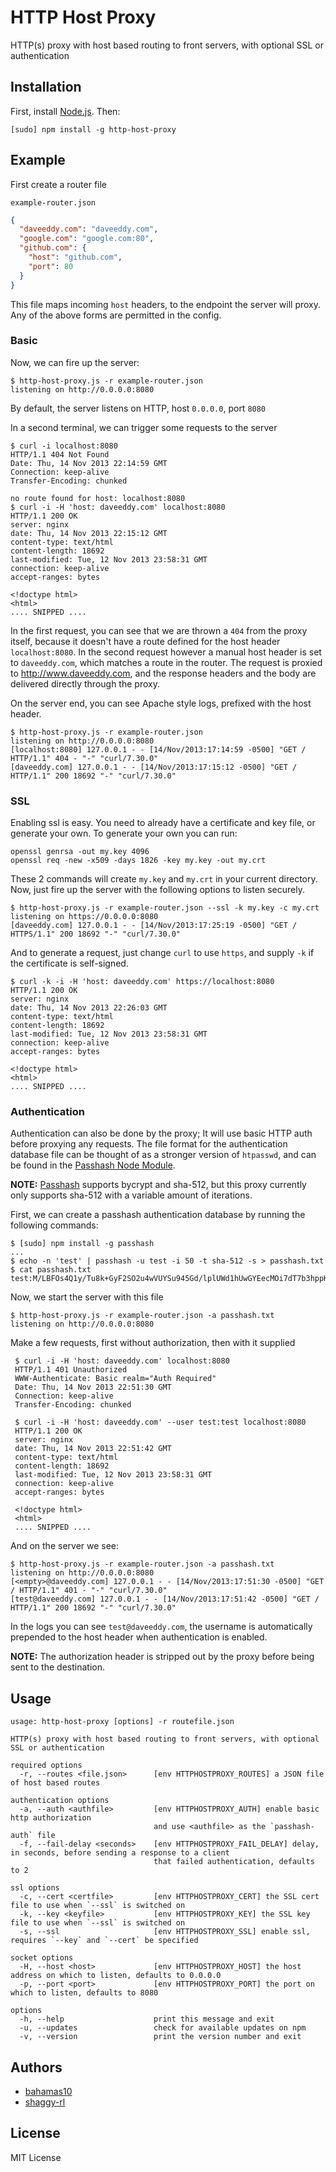 HTTP Host Proxy
===============

HTTP(s) proxy with host based routing to front servers, with optional SSL or authentication

Installation
------------

First, install [Node.js][0].  Then:

    [sudo] npm install -g http-host-proxy

Example
-------

First create a router file

`example-router.json`

``` json
{
  "daveeddy.com": "daveeddy.com",
  "google.com": "google.com:80",
  "github.com": {
    "host": "github.com",
    "port": 80
  }
}
```

This file maps incoming `host` headers, to the endpoint the server will proxy.
Any of the above forms are permitted in the config.

### Basic

Now, we can fire up the server:

    $ http-host-proxy.js -r example-router.json
    listening on http://0.0.0.0:8080

By default, the server listens on HTTP, host `0.0.0.0`, port `8080`

In a second terminal, we can trigger some requests to the server

    $ curl -i localhost:8080
    HTTP/1.1 404 Not Found
    Date: Thu, 14 Nov 2013 22:14:59 GMT
    Connection: keep-alive
    Transfer-Encoding: chunked

    no route found for host: localhost:8080
    $ curl -i -H 'host: daveeddy.com' localhost:8080
    HTTP/1.1 200 OK
    server: nginx
    date: Thu, 14 Nov 2013 22:15:12 GMT
    content-type: text/html
    content-length: 18692
    last-modified: Tue, 12 Nov 2013 23:58:31 GMT
    connection: keep-alive
    accept-ranges: bytes

    <!doctype html>
    <html>
    .... SNIPPED ....

In the first request, you can see that we are thrown a `404` from the proxy itself,
because it doesn't have a route defined for the host header `localhost:8080`.  In the
second request however a manual host header is set to `daveeddy.com`, which matches
a route in the router.  The request is proxied to http://www.daveeddy.com, and the
response headers and the body are delivered directly through the proxy.

On the server end, you can see Apache style logs, prefixed with the host header.

    $ http-host-proxy.js -r example-router.json
    listening on http://0.0.0.0:8080
    [localhost:8080] 127.0.0.1 - - [14/Nov/2013:17:14:59 -0500] "GET / HTTP/1.1" 404 - "-" "curl/7.30.0"
    [daveeddy.com] 127.0.0.1 - - [14/Nov/2013:17:15:12 -0500] "GET / HTTP/1.1" 200 18692 "-" "curl/7.30.0"

### SSL

Enabling ssl is easy.  You need to already have a certificate and key file, or
generate your own.  To generate your own you can run:

    openssl genrsa -out my.key 4096
    openssl req -new -x509 -days 1826 -key my.key -out my.crt

These 2 commands will create `my.key` and `my.crt` in your current directory.  Now,
just fire up the server with the following options to listen securely.

    $ http-host-proxy.js -r example-router.json --ssl -k my.key -c my.crt
    listening on https://0.0.0.0:8080
    [daveeddy.com] 127.0.0.1 - - [14/Nov/2013:17:25:19 -0500] "GET / HTTPS/1.1" 200 18692 "-" "curl/7.30.0"

And to generate a request, just change `curl` to use `https`, and supply `-k` if the certificate
is self-signed.

    $ curl -k -i -H 'host: daveeddy.com' https://localhost:8080
    HTTP/1.1 200 OK
    server: nginx
    date: Thu, 14 Nov 2013 22:26:03 GMT
    content-type: text/html
    content-length: 18692
    last-modified: Tue, 12 Nov 2013 23:58:31 GMT
    connection: keep-alive
    accept-ranges: bytes

    <!doctype html>
    <html>
    .... SNIPPED ....

### Authentication

Authentication can also be done by the proxy; It will use basic HTTP auth
before proxying any requests.  The file format for the authentication database file
can be thought of as a stronger version of `htpasswd`, and can be found in the
[Passhash Node Module][1].

**NOTE:** [Passhash][1] supports bycrypt and sha-512, but this proxy currently only
supports sha-512 with a variable amount of iterations.

First, we can create a passhash authentication database by running the following commands:

    $ [sudo] npm install -g passhash
    ...
    $ echo -n 'test' | passhash -u test -i 50 -t sha-512 -s > passhash.txt
    $ cat passhash.txt
    test:M/LBFOs4Q1y/Tu8k+GyF2SO2u4wVUYSu945Gd/lplUWd1hUwGYEecMOi7dT7b3hppKwS08appAs+f9JEdTneM2ag9JZOT2iNFp9fPxMIcfEamGrofnP/RmABR8SnltyAe0AItNx1xAogItKQdfqFsnE/FNBmlggAh9JHryVwNaw=:e11c1c5145a37c5c16c2345e1194499938657fe8dc513341e6caf315f128868d6d2ae7768145498385cc1ebe067529da722d908c992104dc2304b4fd25a04545:50

Now, we start the server with this file

    $ http-host-proxy.js -r example-router.json -a passhash.txt
    listening on http://0.0.0.0:8080

Make a few requests, first without authorization, then with it supplied

     $ curl -i -H 'host: daveeddy.com' localhost:8080
     HTTP/1.1 401 Unauthorized
     WWW-Authenticate: Basic realm="Auth Required"
     Date: Thu, 14 Nov 2013 22:51:30 GMT
     Connection: keep-alive
     Transfer-Encoding: chunked

     $ curl -i -H 'host: daveeddy.com' --user test:test localhost:8080
     HTTP/1.1 200 OK
     server: nginx
     date: Thu, 14 Nov 2013 22:51:42 GMT
     content-type: text/html
     content-length: 18692
     last-modified: Tue, 12 Nov 2013 23:58:31 GMT
     connection: keep-alive
     accept-ranges: bytes

     <!doctype html>
     <html>
     .... SNIPPED ....

And on the server we see:

    $ http-host-proxy.js -r example-router.json -a passhash.txt
    listening on http://0.0.0.0:8080
    [<empty>@daveeddy.com] 127.0.0.1 - - [14/Nov/2013:17:51:30 -0500] "GET / HTTP/1.1" 401 - "-" "curl/7.30.0"
    [test@daveeddy.com] 127.0.0.1 - - [14/Nov/2013:17:51:42 -0500] "GET / HTTP/1.1" 200 18692 "-" "curl/7.30.0"

In the logs you can see `test@daveeddy.com`, the username is automatically prepended to the host
header when authentication is enabled.

**NOTE:** The authorization header is stripped out by the proxy before being sent
to the destination.

Usage
-----

    usage: http-host-proxy [options] -r routefile.json

    HTTP(s) proxy with host based routing to front servers, with optional SSL or authentication

    required options
      -r, --routes <file.json>      [env HTTPHOSTPROXY_ROUTES] a JSON file of host based routes

    authentication options
      -a, --auth <authfile>         [env HTTPHOSTPROXY_AUTH] enable basic http authorization
                                    and use <authfile> as the `passhash-auth` file
      -f, --fail-delay <seconds>    [env HTTPHOSTPROXY_FAIL_DELAY] delay, in seconds, before sending a response to a client
                                    that failed authentication, defaults to 2

    ssl options
      -c, --cert <certfile>         [env HTTPHOSTPROXY_CERT] the SSL cert file to use when `--ssl` is switched on
      -k, --key <keyfile>           [env HTTPHOSTPROXY_KEY] the SSL key file to use when `--ssl` is switched on
      -s, --ssl                     [env HTTPHOSTPROXY_SSL] enable ssl, requires `--key` and `--cert` be specified

    socket options
      -H, --host <host>             [env HTTPHOSTPROXY_HOST] the host address on which to listen, defaults to 0.0.0.0
      -p, --port <port>             [env HTTPHOSTPROXY_PORT] the port on which to listen, defaults to 8080

    options
      -h, --help                    print this message and exit
      -u, --updates                 check for available updates on npm
      -v, --version                 print the version number and exit

Authors
-------

- [bahamas10](https://github.com/bahamas10)
- [shaggy-rl](https://github.com/shaggy-rl)

License
-------

MIT License

[0]: http://nodejs.org
[1]: https://github.com/shaggy-rl/passhash#sha512
